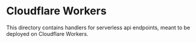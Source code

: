 # Cloudflare Workers

This directory contains handlers for serverless api endpoints, meant to be deployed on Cloudflare Workers.
